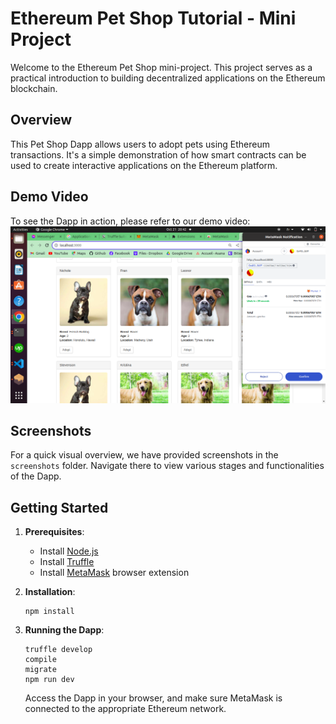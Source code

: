# Ethereum Pet Shop Tutorial - Mini Project

Welcome to the Ethereum Pet Shop mini-project. This project serves as a practical introduction to building decentralized applications on the Ethereum blockchain.

## Overview

This Pet Shop Dapp allows users to adopt pets using Ethereum transactions. It's a simple demonstration of how smart contracts can be used to create interactive applications on the Ethereum platform.

## Demo Video

To see the Dapp in action, please refer to our demo video:
[![Demo Video](screenshots/thumbnail.png)](demo/pet-shop.mp4)


## Screenshots

For a quick visual overview, we have provided screenshots in the `screenshots` folder. Navigate there to view various stages and functionalities of the Dapp.

## Getting Started

1. **Prerequisites**:
    - Install [Node.js](https://nodejs.org/)
    - Install [Truffle](https://www.trufflesuite.com/truffle)
    - Install [MetaMask](https://metamask.io/) browser extension

2. **Installation**:
    ```
    npm install
    ```

3. **Running the Dapp**:
    ```
    truffle develop
    compile
    migrate
    npm run dev
    ```

   Access the Dapp in your browser, and make sure MetaMask is connected to the appropriate Ethereum network.


